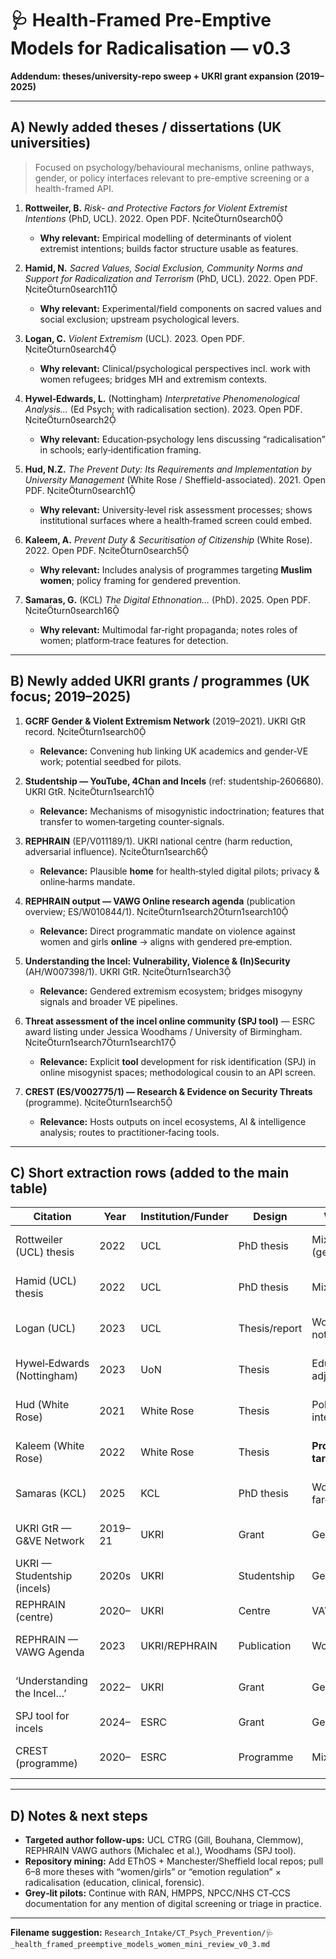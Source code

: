 # 🩺 Health-Framed Pre-Emptive Models for Radicalisation — v0.3
**Addendum: theses/university-repo sweep + UKRI grant expansion (2019–2025)**

---

## A) Newly added **theses / dissertations** (UK universities)

> Focused on psychology/behavioural mechanisms, online pathways, gender, or policy interfaces relevant to pre-emptive screening or a health-framed API.

1) **Rottweiler, B.** *Risk- and Protective Factors for Violent Extremist Intentions* (PhD, UCL). 2022. Open PDF. citeturn0search0  
   - **Why relevant:** Empirical modelling of determinants of violent extremist intentions; builds factor structure usable as features.

2) **Hamid, N.** *Sacred Values, Social Exclusion, Community Norms and Support for Radicalization and Terrorism* (PhD, UCL). 2022. Open PDF. citeturn0search11  
   - **Why relevant:** Experimental/field components on sacred values and social exclusion; upstream psychological levers.

3) **Logan, C.** *Violent Extremism* (UCL). 2023. Open PDF. citeturn0search4  
   - **Why relevant:** Clinical/psychological perspectives incl. work with women refugees; bridges MH and extremism contexts.

4) **Hywel‑Edwards, L.** (Nottingham) *Interpretative Phenomenological Analysis…* (Ed Psych; with radicalisation section). 2023. Open PDF. citeturn0search2  
   - **Why relevant:** Education‑psychology lens discussing “radicalisation” in schools; early‑identification framing.

5) **Hud, N.Z.** *The Prevent Duty: Its Requirements and Implementation by University Management* (White Rose / Sheffield-associated). 2021. Open PDF. citeturn0search1  
   - **Why relevant:** University‑level risk assessment processes; shows institutional surfaces where a health‑framed screen could embed.

6) **Kaleem, A.** *Prevent Duty & Securitisation of Citizenship* (White Rose). 2022. Open PDF. citeturn0search5  
   - **Why relevant:** Includes analysis of programmes targeting **Muslim women**; policy framing for gendered prevention.

7) **Samaras, G.** (KCL) *The Digital Ethnonation…* (PhD). 2025. Open PDF. citeturn0search16  
   - **Why relevant:** Multimodal far‑right propaganda; notes roles of women; platform‑trace features for detection.

---

## B) Newly added **UKRI grants / programmes** (UK focus; 2019–2025)

1) **GCRF Gender & Violent Extremism Network** (2019–2021). UKRI GtR record. citeturn1search0  
   - **Relevance:** Convening hub linking UK academics and gender‑VE work; potential seedbed for pilots.

2) **Studentship — YouTube, 4Chan and Incels** (ref: studentship‑2606680). UKRI GtR. citeturn1search1  
   - **Relevance:** Mechanisms of misogynistic indoctrination; features that transfer to women‑targeting counter‑signals.

3) **REPHRAIN** (EP/V011189/1). UKRI national centre (harm reduction, adversarial influence). citeturn1search6  
   - **Relevance:** Plausible **home** for health‑styled digital pilots; privacy & online‑harms mandate.

4) **REPHRAIN output — VAWG Online research agenda** (publication overview; ES/W010844/1). citeturn1search2turn1search10  
   - **Relevance:** Direct programmatic mandate on violence against women and girls **online** → aligns with gendered pre‑emption.

5) **Understanding the Incel: Vulnerability, Violence & (In)Security** (AH/W007398/1). UKRI GtR. citeturn1search3  
   - **Relevance:** Gendered extremism ecosystem; bridges misogyny signals and broader VE pipelines.

6) **Threat assessment of the incel online community (SPJ tool)** — ESRC award listing under Jessica Woodhams / University of Birmingham. citeturn1search7turn1search17  
   - **Relevance:** Explicit **tool** development for risk identification (SPJ) in online misogynist spaces; methodological cousin to an API screen.

7) **CREST (ES/V002775/1) — Research & Evidence on Security Threats** (programme). citeturn1search5  
   - **Relevance:** Hosts outputs on incel ecosystems, AI & intelligence analysis; routes to practitioner‑facing tools.

---

## C) Short extraction rows (added to the main table)

| Citation | Year | Institution/Funder | Design | Women Focus | Notes for API |
|---|---|---|---|---|---|
| Rottweiler (UCL) thesis | 2022 | UCL | PhD thesis | Mixed (gender‑applicable) | Factor structures → feature vectors. citeturn0search0 |
| Hamid (UCL) thesis | 2022 | UCL | PhD thesis | Mixed | Sacred values, exclusion → levers. citeturn0search11 |
| Logan (UCL) | 2023 | UCL | Thesis/report | Women contexts noted | Clinical–MH bridge to VE. citeturn0search4 |
| Hywel‑Edwards (Nottingham) | 2023 | UoN | Thesis | Education/Women-adjacent | Early‑ID framing in schools. citeturn0search2 |
| Hud (White Rose) | 2021 | White Rose | Thesis | Policy/gov interface | Prevent risk management surfaces. citeturn0search1 |
| Kaleem (White Rose) | 2022 | White Rose | Thesis | **Programmes targeting women** | Programme design implications. citeturn0search5 |
| Samaras (KCL) | 2025 | KCL | PhD thesis | Women roles in far‑right | Platform traces; multimodal signals. citeturn0search16 |
| UKRI GtR — G&VE Network | 2019–21 | UKRI | Grant | Gender core | Participants/outputs to mine. citeturn1search0 |
| UKRI — Studentship (incels) | 2020s | UKRI | Studentship | Gendered | Misogyny pipeline features. citeturn1search1 |
| REPHRAIN (centre) | 2020– | UKRI | Centre | VAWG line | Deployment surface. citeturn1search6 |
| REPHRAIN — VAWG Agenda | 2023 | UKRI/REPHRAIN | Publication | Women/girls | Research priorities (signals). citeturn1search2 |
| ‘Understanding the Incel…’ | 2022– | UKRI | Grant | Gendered | Ecosystem; cross‑over signals. citeturn1search3 |
| SPJ tool for incels | 2024– | ESRC | Grant | Gendered harms | Tool dev parallels API. citeturn1search7 |
| CREST (programme) | 2020– | ESRC | Programme | Mixed | Practitioner tooling routes. citeturn1search5 |

---

## D) Notes & next steps
- **Targeted author follow‑ups:** UCL CTRG (Gill, Bouhana, Clemmow), REPHRAIN VAWG authors (Michalec et al.), Woodhams (SPJ tool).  
- **Repository mining:** Add EThOS + Manchester/Sheffield local repos; pull 6–8 more theses with “women/girls” or “emotion regulation” × radicalisation (education, clinical, forensic).  
- **Grey‑lit pilots:** Continue with RAN, HMPPS, NPCC/NHS CT‑CCS documentation for any mention of digital screening or triage in practice.

---

**Filename suggestion:** `Research_Intake/CT_Psych_Prevention/🩺_health_framed_preemptive_models_women_mini_review_v0_3.md`
